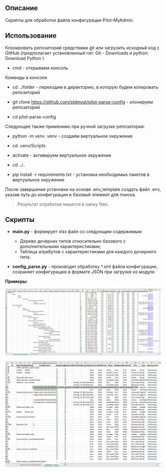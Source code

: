 ## Описание
Скрипты для обработки файла конфигурации Pilot-MyAdmin.

## Использование

Клонировать репозиторий средствами git или загрузить исходный код с GitHub (предполагает установленный гит: Git - Downloads и python: Download Python )

- cmd - открываем консоль

Команды в консоли

- cd ../folder - переходим в директорию, в которую будем копировать репозиторий

- git clone https://github.com/stdmyst/pilot-parse-config - клонируем репозиторий

- cd pilot-parse-config

Следующее также применимо при ручной загрузке репозитория:

- python -m venv .venv - создаём виртуальное окружение

- cd .venv/Scripts

- activate - активируем виртуальное окружение

- cd ../..

- pip install -r requirements.txt - установка необходимых пакетов в виртуальное окружение

После завершения установки на основе .env_template создать файл .env, указав путь до конфигурации и базовый элемент для поиска.

> Результат отработки пишется в папку files.


## Скрипты

- **main.py** - формирует xlsx файл со следующим содержимым:

    - Дерево дочерних типов относительно базового с дополнительными характеристиками;
    - Таблица атрибутов с характеристиками для каждого дочернего типа.

- **config_parse.py** - производит обработку *.xml файла конфигурации, сохраняет конфигурацию в формате JSON при загрузке из модуля

**Примеры:**

![](images/example_1.png)

![](images/example_2.png)